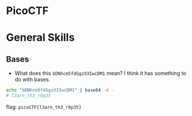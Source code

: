 # PicoCTF

# General Skills

## Bases

- What does this `bDNhcm5fdGgzX3IwcDM1` mean? I think it has something to do with bases.

```bash
echo "bDNhcm5fdGgzX3IwcDM1" | base64 -d -
# l3arn_th3_r0p35
```

flag: `picoCTF{l3arn_th3_r0p35}`
